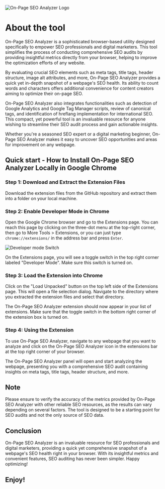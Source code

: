 <!-- @format -->

![On-Page SEO Analyzer Logo](https://github.com/krysmalskipl/seo-analysis-plugin/icon.png)

# About the tool

On-Page SEO Analyzer is a sophisticated browser-based utility designed specifically to empower SEO professionals and digital marketers. This tool simplifies the process of conducting comprehensive SEO audits by providing insightful metrics directly from your browser, helping to improve the optimization efforts of any website.

By evaluating crucial SEO elements such as meta tags, title tags, header structure, image alt attributes, and more, On-Page SEO Analyzer provides a quick yet in-depth snapshot of a webpage's SEO health. Its ability to count words and characters offers additional convenience for content creators aiming to optimize their on-page SEO.

On-Page SEO Analyzer also integrates functionalities such as detection of Google Analytics and Google Tag Manager scripts, review of canonical tags, and identification of hreflang implementation for international SEO. This compact, yet powerful tool is an invaluable resource for anyone wishing to streamline their SEO audit process and gain actionable insights.

Whether you're a seasoned SEO expert or a digital marketing beginner, On-Page SEO Analyzer makes it easy to uncover SEO opportunities and areas for improvement on any webpage.

## Quick start - How to Install On-Page SEO Analyzer Locally in Google Chrome

### Step 1: Download and Extract the Extension Files

Download the extension files from the GitHub repository and extract them into a folder on your local machine.

### Step 2: Enable Developer Mode in Chrome

Open the Google Chrome browser and go to the Extensions page. You can reach this page by clicking on the three-dot menu at the top-right corner, then go to More Tools > Extensions, or you can just type `chrome://extensions/` in the address bar and press `Enter`.

![Developer mode Switch](https://github.com/krysmalskipl/seo-analysis-plugin/switch.png)

On the Extensions page, you will see a toggle switch in the top right corner labeled "Developer Mode". Make sure this switch is turned on.

### Step 3: Load the Extension into Chrome

Click on the "Load Unpacked" button on the top left side of the Extensions page. This will open a file selection dialog. Navigate to the directory where you extracted the extension files and select that directory.

The On-Page SEO Analyzer extension should now appear in your list of extensions. Make sure that the toggle switch in the bottom right corner of the extension box is turned on.

### Step 4: Using the Extension

To use On-Page SEO Analyzer, navigate to any webpage that you want to analyze and click on the On-Page SEO Analyzer icon in the extensions bar at the top right corner of your browser.

The On-Page SEO Analyzer panel will open and start analyzing the webpage, presenting you with a comprehensive SEO audit containing insights on meta tags, title tags, header structure, and more.

## Note

Please ensure to verify the accuracy of the metrics provided by On-Page SEO Analyzer with other reliable SEO resources, as the results can vary depending on several factors. The tool is designed to be a starting point for SEO audits and not the only source of SEO data.

## Conclusion

On-Page SEO Analyzer is an invaluable resource for SEO professionals and digital marketers, providing a quick yet comprehensive snapshot of a webpage's SEO health right in your browser. With its insightful metrics and convenient features, SEO auditing has never been simpler. Happy optimizing!

## Enjoy!
